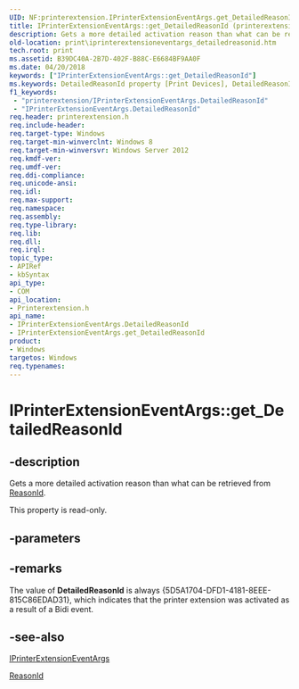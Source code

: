 ```yaml
---
UID: NF:printerextension.IPrinterExtensionEventArgs.get_DetailedReasonId
title: IPrinterExtensionEventArgs::get_DetailedReasonId (printerextension.h)
description: Gets a more detailed activation reason than what can be retrieved from ReasonId.
old-location: print\iprinterextensioneventargs_detailedreasonid.htm
tech.root: print
ms.assetid: B39DC40A-2B7D-402F-B88C-E6684BF9AA0F
ms.date: 04/20/2018
keywords: ["IPrinterExtensionEventArgs::get_DetailedReasonId"]
ms.keywords: DetailedReasonId property [Print Devices], DetailedReasonId property [Print Devices],IPrinterExtensionEventArgs interface, IPrinterExtensionEventArgs interface [Print Devices],DetailedReasonId property, IPrinterExtensionEventArgs.DetailedReasonId, IPrinterExtensionEventArgs.get_DetailedReasonId, IPrinterExtensionEventArgs::DetailedReasonId, IPrinterExtensionEventArgs::get_DetailedReasonId, get_DetailedReasonId, print.iprinterextensioneventargs_detailedreasonid, printerextension/IPrinterExtensionEventArgs::DetailedReasonId, printerextension/IPrinterExtensionEventArgs::get_DetailedReasonId
f1_keywords:
 - "printerextension/IPrinterExtensionEventArgs.DetailedReasonId"
 - "IPrinterExtensionEventArgs.DetailedReasonId"
req.header: printerextension.h
req.include-header: 
req.target-type: Windows
req.target-min-winverclnt: Windows 8
req.target-min-winversvr: Windows Server 2012
req.kmdf-ver: 
req.umdf-ver: 
req.ddi-compliance: 
req.unicode-ansi: 
req.idl: 
req.max-support: 
req.namespace: 
req.assembly: 
req.type-library: 
req.lib: 
req.dll: 
req.irql: 
topic_type:
- APIRef
- kbSyntax
api_type:
- COM
api_location:
- Printerextension.h
api_name:
- IPrinterExtensionEventArgs.DetailedReasonId
- IPrinterExtensionEventArgs.get_DetailedReasonId
product:
- Windows
targetos: Windows
req.typenames: 
---
```


# IPrinterExtensionEventArgs::get_DetailedReasonId


## -description


Gets a more detailed activation reason than what can be retrieved from  <a href="https://docs.microsoft.com/windows-hardware/drivers/ddi/printerextension/nf-printerextension-iprinterextensioneventargs-get_reasonid">ReasonId</a>.

This property is read-only.


## -parameters


## -remarks



The value of <b>DetailedReasonId</b> is always {5D5A1704-DFD1-4181-8EEE-815C86EDAD31}, which indicates that the printer extension was activated as  a result of a Bidi event.




## -see-also




<a href="https://docs.microsoft.com/windows-hardware/drivers/ddi/printerextension/nn-printerextension-iprinterextensioneventargs">IPrinterExtensionEventArgs</a>



<a href="https://docs.microsoft.com/windows-hardware/drivers/ddi/printerextension/nf-printerextension-iprinterextensioneventargs-get_reasonid">ReasonId</a>
 

 

